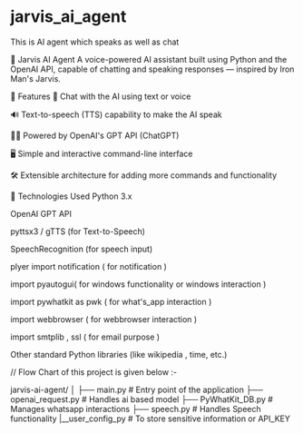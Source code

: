 # jarvis_ai_agent
This is AI agent which speaks as well as chat


🤖 Jarvis AI Agent
A voice-powered AI assistant built using Python and the OpenAI API, capable of chatting and speaking responses — inspired by Iron Man's Jarvis.

🧠 Features
💬 Chat with the AI using text or voice

🔊 Text-to-speech (TTS) capability to make the AI speak

🧑‍💻 Powered by OpenAI's GPT API (ChatGPT)

🖥️ Simple and interactive command-line interface

🛠️ Extensible architecture for adding more commands and functionality

🧰 Technologies Used
Python 3.x

OpenAI GPT API

pyttsx3 / gTTS (for Text-to-Speech)

SpeechRecognition (for speech input)

plyer import notification  ( for notification )

import pyautogui( for windows functionality or windows interaction )

import pywhatkit as pwk ( for what's_app interaction )

import webbrowser  ( for webbrowser interaction )

import smtplib , ssl ( for email purpose )

Other standard Python libraries (like wikipedia , time, etc.)




// Flow Chart of this project is given below :-

jarvis-ai-agent/
│
├── main.py                # Entry point of the application
├── openai_request.py        # Handles ai based model
├── PyWhatKit_DB.py         # Manages whatsapp interactions
├── speech.py       # Handles Speech functionality
|__user_config_py   # To store sensitive information or API_KEY

